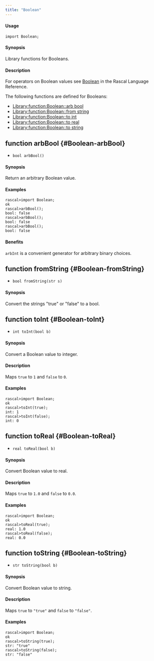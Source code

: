 ```yaml
---
title: "Boolean"
---
```


#### Usage

`import Boolean;`


#### Synopsis

Library functions for Booleans.

#### Description

For operators on Boolean values see [Boolean](/docs/Rascal/Expressions/Values/Boolean) in the Rascal Language Reference.

The following functions are defined for Booleans:
* [Library:function:Boolean::arb bool](/docs/Library/Boolean#Boolean-arbBool)
* [Library:function:Boolean::from string](/docs/Library/Boolean#Boolean-fromString)
* [Library:function:Boolean::to int](/docs/Library/Boolean#Boolean-toInt)
* [Library:function:Boolean::to real](/docs/Library/Boolean#Boolean-toReal)
* [Library:function:Boolean::to string](/docs/Library/Boolean#Boolean-toString)


## function arbBool {#Boolean-arbBool}

* ``bool arbBool()``


#### Synopsis

Return an arbitrary Boolean value.

#### Examples


```rascal-shell
rascal>import Boolean;
ok
rascal>arbBool();
bool: false
rascal>arbBool();
bool: false
rascal>arbBool();
bool: false
```

#### Benefits

`arbInt` is a convenient generator for arbitrary binary choices.

## function fromString {#Boolean-fromString}

* ``bool fromString(str s)``


#### Synopsis

Convert the strings "true" or "false" to a bool.

## function toInt {#Boolean-toInt}

* ``int toInt(bool b)``


#### Synopsis

Convert a Boolean value to integer.

#### Description

Maps `true` to `1` and `false` to `0`.

#### Examples


```rascal-shell
rascal>import Boolean;
ok
rascal>toInt(true);
int: 1
rascal>toInt(false);
int: 0
```

## function toReal {#Boolean-toReal}

* ``real toReal(bool b)``


#### Synopsis

Convert Boolean value to real.

#### Description

Maps `true` to `1.0` and `false` to `0.0`.

#### Examples


```rascal-shell
rascal>import Boolean;
ok
rascal>toReal(true);
real: 1.0
rascal>toReal(false);
real: 0.0
```

## function toString {#Boolean-toString}

* ``str toString(bool b)``


#### Synopsis

Convert Boolean value to string.

#### Description

Maps `true` to `"true"` and `false` to `"false"`.

#### Examples


```rascal-shell
rascal>import Boolean;
ok
rascal>toString(true);
str: "true"
rascal>toString(false);
str: "false"
```

